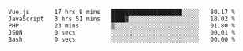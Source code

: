 <!--START_SECTION:waka-->

```text
Vue.js       17 hrs 8 mins   ████████████████████░░░░░   80.17 %
JavaScript   3 hrs 51 mins   ████▓░░░░░░░░░░░░░░░░░░░░   18.02 %
PHP          23 mins         ▒░░░░░░░░░░░░░░░░░░░░░░░░   01.80 %
JSON         0 secs          ░░░░░░░░░░░░░░░░░░░░░░░░░   00.01 %
Bash         0 secs          ░░░░░░░░░░░░░░░░░░░░░░░░░   00.00 %
```

<!--END_SECTION:waka-->
